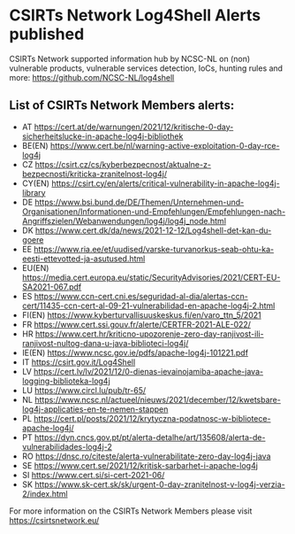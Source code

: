 # CSIRTs Network Log4Shell Alerts published

CSIRTs Network supported information hub by NCSC-NL on (non) vulnerable products, vulnerable services detection, IoCs, hunting rules and more: 
https://github.com/NCSC-NL/log4shell

## List of CSIRTs Network Members alerts:

- AT      https://cert.at/de/warnungen/2021/12/kritische-0-day-sicherheitslucke-in-apache-log4j-bibliothek
- BE(EN)	https://www.cert.be/nl/warning-active-exploitation-0-day-rce-log4j
- CZ      https://csirt.cz/cs/kyberbezpecnost/aktualne-z-bezpecnosti/kriticka-zranitelnost-log4j/
- CY(EN)  https://csirt.cy/en/alerts/critical-vulnerability-in-apache-log4j-library
- DE      https://www.bsi.bund.de/DE/Themen/Unternehmen-und-Organisationen/Informationen-und-Empfehlungen/Empfehlungen-nach-Angriffszielen/Webanwendungen/log4j/log4j_node.html
- DK      https://www.cert.dk/da/news/2021-12-12/Log4shell-det-kan-du-goere
- EE      https://www.ria.ee/et/uudised/varske-turvanorkus-seab-ohtu-ka-eesti-ettevotted-ja-asutused.html
- EU(EN)  https://media.cert.europa.eu/static/SecurityAdvisories/2021/CERT-EU-SA2021-067.pdf
- ES      https://www.ccn-cert.cni.es/seguridad-al-dia/alertas-ccn-cert/11435-ccn-cert-al-09-21-vulnerabilidad-en-apache-log4j-2.html
- FI(EN)	https://www.kyberturvallisuuskeskus.fi/en/varo_ttn_5/2021
- FR 	    https://www.cert.ssi.gouv.fr/alerte/CERTFR-2021-ALE-022/
- HR      https://www.cert.hr/kriticno-upozorenje-zero-day-ranjivost-ili-ranjivost-nultog-dana-u-java-biblioteci-log4j/
- IE(EN) 	https://www.ncsc.gov.ie/pdfs/apache-log4j-101221.pdf
- IT      https://csirt.gov.it/Log4Shell
- LV 	    https://cert.lv/lv/2021/12/0-dienas-ievainojamiba-apache-java-logging-biblioteka-log4j
- LU 	    https://www.circl.lu/pub/tr-65/
- NL 	    https://www.ncsc.nl/actueel/nieuws/2021/december/12/kwetsbare-log4j-applicaties-en-te-nemen-stappen
- PL 	    https://cert.pl/posts/2021/12/krytyczna-podatnosc-w-bibliotece-apache-log4j/
- PT 	    https://dyn.cncs.gov.pt/pt/alerta-detalhe/art/135608/alerta-de-vulnerabilidades-log4j-2
- RO	    https://dnsc.ro/citeste/alerta-vulnerabilitate-zero-day-log4j-java
- SE 	    https://www.cert.se/2021/12/kritisk-sarbarhet-i-apache-log4j
- SI 	    https://www.cert.si/si-cert-2021-06/
- SK	    https://www.sk-cert.sk/sk/urgent-0-day-zranitelnost-v-log4j-verzia-2/index.html

For more information on the CSIRTs Network Members please visit https://csirtsnetwork.eu/ 
